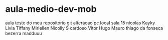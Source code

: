 # aula-medio-dev-mob
aula teste do meu repositorio git
alteracao pc local sala 15
nicolas
Kayky
Livia
Tiffany
Miriellen
Nicolly S cardoso
Vitor Hugo
Mauro
thiago da fonseca bezerra
madduuu
